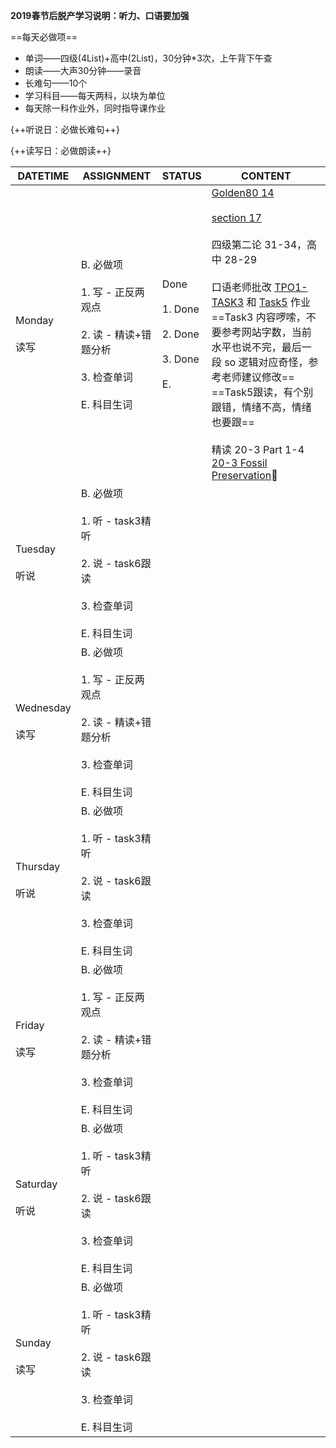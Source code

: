 **2019春节后脱产学习说明：听力、口语要加强**

==每天必做项==

* 单词——四级(4List)+高中(2List)，30分钟*3次，上午背下午查
* 朗读——大声30分钟——录音
* 长难句——10个
* 学习科目——每天两科，以块为单位
* 每天除一科作业外，同时指导课作业

{++听说日：必做长难句++}

{++读写日：必做朗读++}

DATETIME |  ASSIGNMENT | STATUS | CONTENT
------------ | ------------- | ------------- | -------------
Monday    <br><br>读写 | B. 必做项<br><br> 1. 写 - 正反两观点<br><br> 2. 读 - 精读+错题分析 <br><br> 3. 检查单词<br><br> E. 科目生词 | Done<br><br> 1. Done<br><br> 2. Done<br><br> 3. Done<br><br> E.  | [Golden80 14](../speak/golden80.md#14-2019-02-18)<br><br>[section 17](../write/section.md#2019-02-18)<br><br>四级第二论 31-34，高中 28-29<br><br>口语老师批改 [TPO1-TASK3](../speak/task3.md#2019-02-17) 和 [Task5](../listen/speak-task56.md#task-5-2019-02-15) 作业<br>==Task3 内容啰嗦，不要参考网站字数，当前水平也说不完，最后一段 so 逻辑对应奇怪，参考老师建议修改==<br>==Task5跟读，有个别跟错，情绪不高，情绪也要跟==<br><br>精读 20-3 Part 1-4<br>[20-3 Fossil Preservation](../read/20-3.md)
Tuesday   <br><br>听说 | B. 必做项<br><br> 1. 听 - task3精听<br><br> 2. 说 - task6跟读    <br><br> 3. 检查单词<br><br> E. 科目生词 | 
Wednesday <br><br>读写 | B. 必做项<br><br> 1. 写 - 正反两观点<br><br> 2. 读 - 精读+错题分析 <br><br> 3. 检查单词<br><br> E. 科目生词 |  
Thursday  <br><br>听说 | B. 必做项<br><br> 1. 听 - task3精听<br><br> 2. 说 - task6跟读    <br><br> 3. 检查单词<br><br> E. 科目生词 | 
Friday    <br><br>读写 | B. 必做项<br><br> 1. 写 - 正反两观点<br><br> 2. 读 - 精读+错题分析 <br><br> 3. 检查单词<br><br> E. 科目生词 | 
Saturday  <br><br>听说 | B. 必做项<br><br> 1. 听 - task3精听<br><br> 2. 说 - task6跟读    <br><br> 3. 检查单词<br><br> E. 科目生词 |  
Sunday    <br><br>读写 | B. 必做项<br><br> 1. 听 - task3精听<br><br> 2. 说 - task6跟读    <br><br> 3. 检查单词<br><br> E. 科目生词 | 